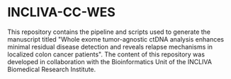 # INCLIVA-CC-WES
This repository contains the pipeline and scripts used to generate the manuscript titled "Whole exome tumor-agnostic ctDNA analysis enhances minimal residual disease detection and reveals relapse mechanisms in localized colon cancer patients". The content of this repository was developed in collaboration with the Bioinformatics Unit of the INCLIVA Biomedical Research Institute.
